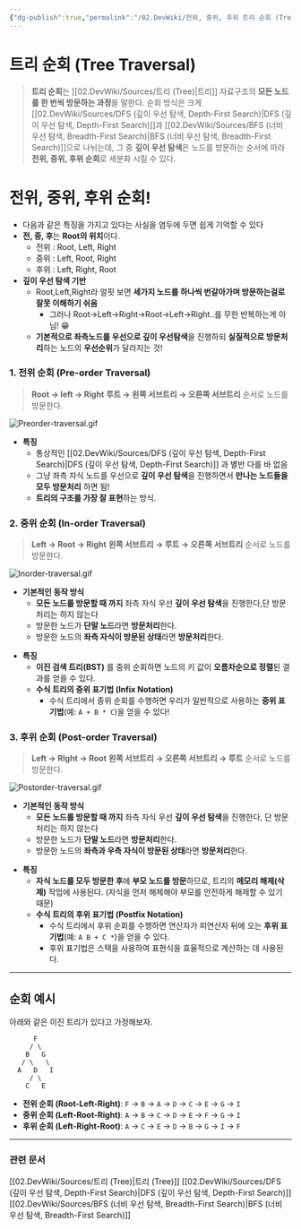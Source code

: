 ```yaml
---
{"dg-publish":true,"permalink":"/02.DevWiki/전위, 중위, 후위 트리 순회 (Tree Traversal)/","noteIcon":""}
---
```


# 트리 순회 (Tree Traversal)

> **트리 순회**는 [[02.DevWiki/Sources/트리 (Tree)\|트리]] 자료구조의 **모든 노드를 한 번씩 방문하는 과정**을 말한다. 
> 순회 방식은 크게 [[02.DevWiki/Sources/DFS (깊이 우선 탐색, Depth-First Search)\|DFS (깊이 우선 탐색, Depth-First Search)]]과 [[02.DevWiki/Sources/BFS (너비 우선 탐색, Breadth-First Search)\|BFS (너비 우선 탐색, Breadth-First Search)]]으로 나뉘는데, 그 중 **깊이 우선 탐색**은 노드를 방문하는 순서에 따라 **전위, 중위, 후위 순회**로 세분화 시킬 수 있다.

# 전위, 중위, 후위 순회!

* 다음과 같은 특징을 가지고 있다는 사실을 염두에 두면 쉽게 기억할 수 있다
* **전, 중, 후**는 **Root의 위치**이다.
	* 전위 : Root, Left, Right
	* 중위 : Left, Root, Right
	* 후위 : Left, Right, Root
* **깊이 우선 탐색 기반**
	* Root,Left,Right라 얼핏 보면 **세가지 노드를 하나씩 번갈아가며 방문하는걸로 잘못 이해하기 쉬움**
		* 그러나 Root->Left->Right->Root->Left->Right..를 무한 반복하는게 아님! 😁
	* **기본적으로 좌측노드를 우선으로 깊이 우선탐색**을 진행하되 **실질적으로 방문처리**하는 노드의 **우선순위**가 달라지는 것!

### 1. 전위 순회 (Pre-order Traversal)

> **Root -> left -> Right**
> **루트 → 왼쪽 서브트리 → 오른쪽 서브트리** 순서로 노드를 방문한다.

![Preorder-traversal.gif](/img/user/02.DevWiki/Files/Preorder-traversal.gif)

- **특징**
	- 통상적인 [[02.DevWiki/Sources/DFS (깊이 우선 탐색, Depth-First Search)\|DFS (깊이 우선 탐색, Depth-First Search)]] 과 별반 다를 바 없음
	- 그냥 좌측 자식 노드를 우선으로 **깊이 우선 탐색**을 진행하면서 **만나는 노드들을 모두 방문처리** 하면 됨!
	- **트리의 구조를 가장 잘 표현**하는 방식.

### 2. 중위 순회 (In-order Traversal)

> **Left -> Root -> Right**
> **왼쪽 서브트리 → 루트 → 오른쪽 서브트리** 순서로 노드를 방문한다.

![Inorder-traversal.gif](/img/user/02.DevWiki/Files/Inorder-traversal.gif)

* **기본적인 동작 방식**
	* **모든 노드를 방문할 때 까지** 좌측 자식 우선 **깊이 우선 탐색**을 진행한다,단 방문처리는 하지 않는다
	* 방문한 노드가 **단말 노드**라면 **방문처리**한다.
	* 방문한 노드의 **좌측 자식이 방문된 상태**라면 **방문처리**한다.

- **특징**
	- **이진 검색 트리(BST)** 를 중위 순회하면 노드의 키 값이 **오름차순으로 정렬**된 결과를 얻을 수 있다.
	- **수식 트리의 중위 표기법 (Infix Notation)**
		- 수식 트리에서 중위 순회를 수행하면 우리가 일반적으로 사용하는 **중위 표기법**(예: `A + B * C`)을 얻을 수 있다!

### 3. 후위 순회 (Post-order Traversal)

> **Left -> RIght -> Root**
> **왼쪽 서브트리 → 오른쪽 서브트리 → 루트** 순서로 노드를 방문한다.

![Postorder-traversal.gif](/img/user/02.DevWiki/Files/Postorder-traversal.gif)

* **기본적인 동작 방식**
	* **모든 노드를 방문할 때 까지** 좌측 자식 우선 **깊이 우선 탐색**을 진행한다, 단 방문처리는 하지 않는다
	* 방문한 노드가 **단말 노드**라면 **방문처리**한다.
	* 방문한 노드의 **좌측과 우측 자식이 방문된 상태**라면 **방문처리**한다.

- **특징**
	- **자식 노드를 모두 방문한 후**에 **부모 노드를 방문**하므로, 트리의 **메모리 해제(삭제)** 작업에 사용된다. (자식을 먼저 해제해야 부모를 안전하게 해제할 수 있기 때문)
	- **수식 트리의 후위 표기법 (Postfix Notation)**
		- 수식 트리에서 후위 순회를 수행하면 연산자가 피연산자 뒤에 오는 **후위 표기법**(예: `A B + C *`)을 얻을 수 있다. 
		- 후위 표기법은 스택을 사용하여 표현식을 효율적으로 계산하는 데 사용된다.

---

## 순회 예시

아래와 같은 이진 트리가 있다고 가정해보자.

```
      F
     / \
    B   G
   / \   \
  A   D   I
     / \
    C   E
```

-   **전위 순회 (Root-Left-Right)**: `F` → `B` → `A` → `D` → `C` → `E` → `G` → `I`
-   **중위 순회 (Left-Root-Right)**: `A` → `B` → `C` → `D` → `E` → `F` → `G` → `I`
-   **후위 순회 (Left-Right-Root)**: `A` → `C` → `E` → `D` → `B` → `G` → `I` → `F`

---

### 관련 문서
[[02.DevWiki/Sources/트리 (Tree)\|트리 (Tree)]]
[[02.DevWiki/Sources/DFS (깊이 우선 탐색, Depth-First Search)\|DFS (깊이 우선 탐색, Depth-First Search)]]
[[02.DevWiki/Sources/BFS (너비 우선 탐색, Breadth-First Search)\|BFS (너비 우선 탐색, Breadth-First Search)]]
